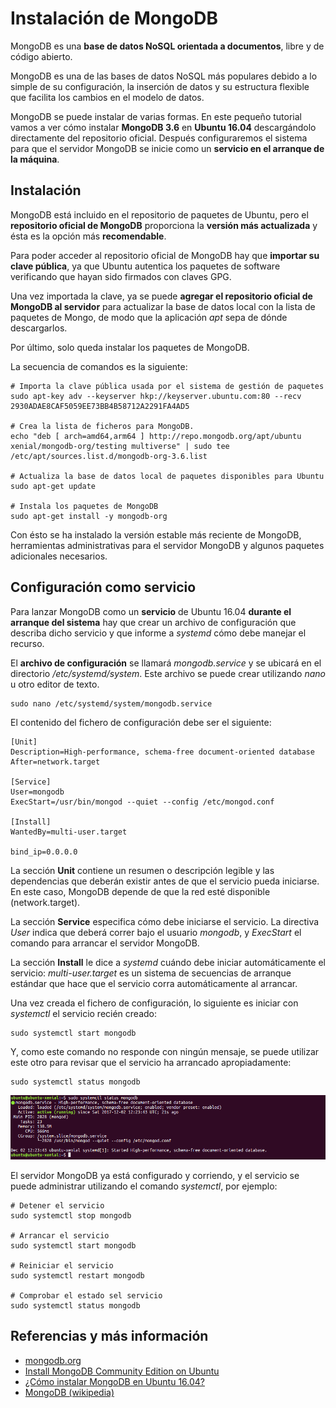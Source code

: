 # Instalación de MongoDB

MongoDB es una **base de datos NoSQL orientada a documentos**, libre y de código abierto.

MongoDB es una de las bases de datos NoSQL más populares debido a lo simple de su configuración, la inserción de datos y su estructura flexible que facilita los cambios en el modelo de datos. 

MongoDB se puede instalar de varias formas. En este pequeño tutorial vamos a ver cómo instalar **MongoDB 3.6** en **Ubuntu 16.04** descargándolo directamente del repositorio oficial. Después configuraremos el sistema para que el servidor MongoDB se inicie como un **servicio en el arranque de la máquina**.

## Instalación

MongoDB está incluido en el repositorio de paquetes de Ubuntu, pero el **repositorio oficial de MongoDB** proporciona la **versión más actualizada** y ésta es la opción más **recomendable**.

Para poder acceder al repositorio oficial de MongoDB hay que **importar su clave pública**, ya que Ubuntu autentica los paquetes de software verificando que hayan sido firmados con claves GPG.

Una vez importada la clave, ya se puede **agregar el repositorio oficial de MongoDB al servidor** para actualizar la base de datos local con la lista de paquetes de Mongo, de modo que la aplicación _apt_ sepa de dónde descargarlos.

Por último, solo queda instalar los paquetes de MongoDB.

La secuencia de comandos es la siguiente:

```
# Importa la clave pública usada por el sistema de gestión de paquetes
sudo apt-key adv --keyserver hkp://keyserver.ubuntu.com:80 --recv 2930ADAE8CAF5059EE73BB4B58712A2291FA4AD5

# Crea la lista de ficheros para MongoDB.
echo "deb [ arch=amd64,arm64 ] http://repo.mongodb.org/apt/ubuntu xenial/mongodb-org/testing multiverse" | sudo tee /etc/apt/sources.list.d/mongodb-org-3.6.list

# Actualiza la base de datos local de paquetes disponibles para Ubuntu
sudo apt-get update

# Instala los paquetes de MongoDB
sudo apt-get install -y mongodb-org
```

Con ésto se ha instalado la versión estable más reciente de MongoDB, herramientas administrativas para el servidor MongoDB y algunos paquetes adicionales necesarios.

## Configuración como servicio

Para lanzar MongoDB como un **servicio** de Ubuntu 16.04 **durante el arranque del sistema** hay que crear un archivo de configuración que describa dicho servicio y que informe a _systemd_ cómo debe manejar el recurso.

El **archivo de configuración** se llamará _mongodb.service_ y se ubicará en el directorio _/etc/systemd/system_. Este archivo se puede crear utilizando _nano_ u otro editor de texto.

```
sudo nano /etc/systemd/system/mongodb.service
```

El contenido del fichero de configuración debe ser el siguiente:

```
[Unit]
Description=High-performance, schema-free document-oriented database
After=network.target

[Service]
User=mongodb
ExecStart=/usr/bin/mongod --quiet --config /etc/mongod.conf

[Install]
WantedBy=multi-user.target

bind_ip=0.0.0.0
```

La sección **Unit** contiene un resumen o descripción legible y las dependencias que deberán existir antes de que el servicio pueda iniciarse. En este caso, MongoDB depende de que la red esté disponible (network.target).

La sección **Service** especifica cómo debe iniciarse el servicio. La directiva _User_ indica que deberá correr bajo el usuario _mongodb_, y _ExecStart_ el comando para arrancar el servidor MongoDB.

La sección **Install** le dice a _systemd_ cuándo debe iniciar automáticamente el servicio: _multi-user.target_ es un sistema de secuencias de arranque estándar que hace que el servicio corra automáticamente al arrancar.

Una vez creada el fichero de configuración, lo siguiente es iniciar con _systemctl_ el servicio recién creado:

```
sudo systemctl start mongodb
```

Y, como este comando no responde con ningún mensaje, se puede utilizar este otro para revisar que el servicio ha arrancado apropiadamente:

```
sudo systemctl status mongodb
```

![MongoDB](images/mongodb-status.png)


El servidor MongoDB ya está configurado y corriendo, y el servicio se puede administrar utilizando el comando _systemctl_, por ejemplo:
```
# Detener el servicio
sudo systemctl stop mongodb

# Arrancar el servicio
sudo systemctl start mongodb

# Reiniciar el servicio
sudo systemctl restart mongodb

# Comprobar el estado sel servicio
sudo systemctl status mongodb
```

## Referencias y más información
- [mongodb.org](https://www.mongodb.com/)
- [Install MongoDB Community Edition on Ubuntu](https://docs.mongodb.com/v3.6/tutorial/install-mongodb-on-ubuntu/)
- [¿Cómo instalar MongoDB en Ubuntu 16.04? ](https://www.digitalocean.com/community/tutorials/como-instalar-mongodb-en-ubuntu-16-04-es)
- [MongoDB (wikipedia)](https://es.wikipedia.org/wiki/MongoDB)
